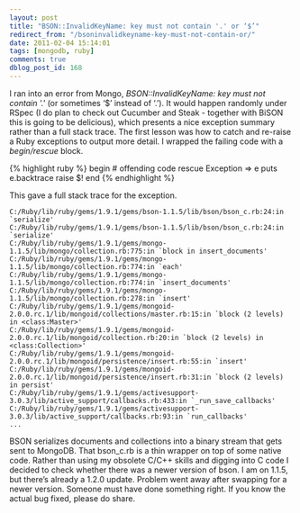 ```yaml
---
layout: post
title: "BSON::InvalidKeyName: key must not contain '.' or ‘$’"
redirect_from: "/bsoninvalidkeyname-key-must-not-contain-or/"
date: 2011-02-04 15:14:01
tags: [mongodb, ruby]
comments: true
dblog_post_id: 168
---
```

I ran into an error from Mongo, _BSON::InvalidKeyName: key must not contain '.'_ (or sometimes ‘$’ instead of ‘.’). It would happen randomly under RSpec (I do plan to check out Cucumber and Steak - together with BiSON this is going to be delicious), which presents a nice exception summary rather than a full stack trace. The first lesson was how to catch and re-raise a Ruby exceptions to output more detail. I wrapped the failing code with a _begin/rescue_ block.

{% highlight ruby %}
begin
    # offending code
rescue Exception => e
    puts e.backtrace
    raise $!
end
{% endhighlight %}

This gave a full stack trace for the exception.

```
C:/Ruby/lib/ruby/gems/1.9.1/gems/bson-1.1.5/lib/bson/bson_c.rb:24:in `serialize'
C:/Ruby/lib/ruby/gems/1.9.1/gems/bson-1.1.5/lib/bson/bson_c.rb:24:in `serialize'
C:/Ruby/lib/ruby/gems/1.9.1/gems/mongo-1.1.5/lib/mongo/collection.rb:775:in `block in insert_documents'
C:/Ruby/lib/ruby/gems/1.9.1/gems/mongo-1.1.5/lib/mongo/collection.rb:774:in `each'
C:/Ruby/lib/ruby/gems/1.9.1/gems/mongo-1.1.5/lib/mongo/collection.rb:774:in `insert_documents'
C:/Ruby/lib/ruby/gems/1.9.1/gems/mongo-1.1.5/lib/mongo/collection.rb:278:in `insert'
C:/Ruby/lib/ruby/gems/1.9.1/gems/mongoid-2.0.0.rc.1/lib/mongoid/collections/master.rb:15:in `block (2 levels) in <class:Master>'
C:/Ruby/lib/ruby/gems/1.9.1/gems/mongoid-2.0.0.rc.1/lib/mongoid/collection.rb:20:in `block (2 levels) in <class:Collection>'
C:/Ruby/lib/ruby/gems/1.9.1/gems/mongoid-2.0.0.rc.1/lib/mongoid/persistence/insert.rb:55:in `insert'
C:/Ruby/lib/ruby/gems/1.9.1/gems/mongoid-2.0.0.rc.1/lib/mongoid/persistence/insert.rb:31:in `block (2 levels) in persist'
C:/Ruby/lib/ruby/gems/1.9.1/gems/activesupport-3.0.3/lib/active_support/callbacks.rb:433:in `_run_save_callbacks'
C:/Ruby/lib/ruby/gems/1.9.1/gems/activesupport-3.0.3/lib/active_support/callbacks.rb:93:in `run_callbacks'
...
```

BSON serializes documents and collections into a binary stream that gets sent to MongoDB. That bson_c.rb is a thin wrapper on top of some native code. Rather than using my obsolete C/C++ skills and digging into C code I decided to check whether there was a newer version of bson. I am on 1.1.5, but there’s already a 1.2.0 update. Problem went away after swapping for a newer version. Someone must have done something right. If you know the actual bug fixed, please do share.

